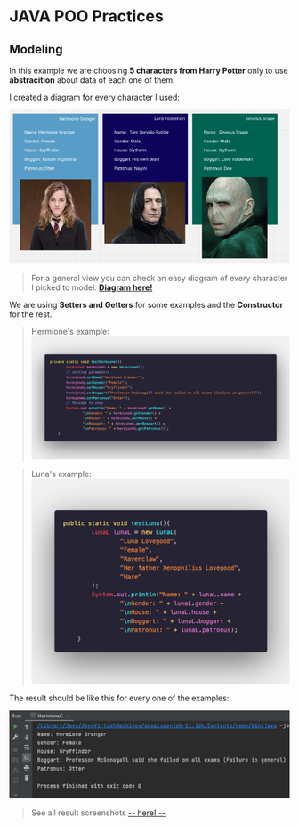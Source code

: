 # JAVA POO Practices
## Modeling
In this example we are choosing **5 characters from Harry Potter** only to use **abstracition** about data of each one of them.

I created a diagram for every character I used:

![DiagramScreenshot](/screenshots/Diagram.png)

> For a general view you can check an easy diagram of every character I picked to model.
**[Diagram here!](https://miro.com/app/board/uXjVO722ibo=/?share_link_id=586921336453)**

We are using **Setters and Getters** for some examples and the **Constructor** for the rest.

> Hermione's example:
![SettersGetters](/screenshots/SettersGetters.png)

> Luna's example:
![Constructor](/screenshots/Constructor.png)

The result should be like this for every one of the examples:

![HermioneResult](/screenshots/Hermione.png)

> See all result screenshots [-- here! --](/screenshots/Results/)
